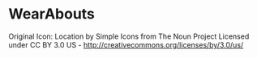 WearAbouts
==========

Original Icon: Location by Simple Icons from The Noun Project
Licensed under CC BY 3.0 US - http://creativecommons.org/licenses/by/3.0/us/